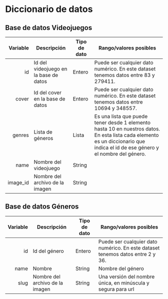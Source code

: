 # Diccionario de datos

## Base de datos Videojuegos

| **Variable** | **Descripción**                       | **Tipo de dato** | **Rango/valores posibles**                                                                                                                                                     |
|-------------:|---------------------------------------|------------------|--------------------------------------------------------------------------------------------------------------------------------------------------------------------------------|
|           id | Id del videojuego en la base de datos | Entero           | Puede ser cualquier dato numérico. En este dataset tenemos datos entre 83 y 279411.                                                                                            |
|        cover |      Id del cover en la base de datos | Entero           | Puede ser cualquier dato numérico. En este dataset tenemos datos entre 10694 y 348557.                                                                                         |
|       genres |                      Lista de géneros | Lista            | Es una lista que puede tener desde 1 elemento hasta 10 en nuestros datos. En esta lista cada elemento es un diccionario que indica el id de ese género y el nombre del género. |
|         name |                 Nombre del videojuego | String           |                                                                                                                                                                                |
|     image_id |       Nombre del archivo de la imagen | String           |                                                                                                                                                                                |

## Base de datos Géneros

| **Variable** | **Descripción**                 | **Tipo de dato** | **Rango/valores posibles**                                                     |
|-------------:|---------------------------------|------------------|--------------------------------------------------------------------------------|
|           id |                   Id del género | Entero           | Puede ser cualquier dato numérico. En este dataset tenemos datos entre 2 y 36. |
|         name |                         Nombre  | String           | Nombre del género                                                              |
|         slug | Nombre del archivo de la imagen | String           | Una versión del nombre única, en minúscula y segura para url                          |